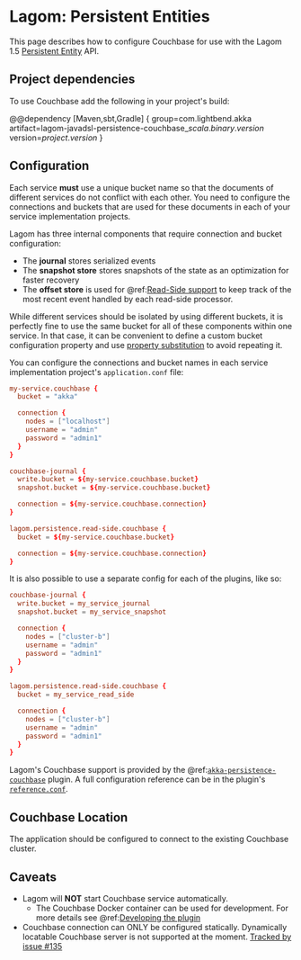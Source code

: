 # Lagom: Persistent Entities

This page describes how to configure Couchbase for use with the Lagom 1.5 
[Persistent Entity](https://www.lagomframework.com/documentation/1.5.x/java/PersistentEntity.html) API.

## Project dependencies

To use Couchbase add the following in your project's build:

@@dependency [Maven,sbt,Gradle] {
  group=com.lightbend.akka
  artifact=lagom-javadsl-persistence-couchbase_$scala.binary.version$
  version=$project.version$
}


## Configuration

Each service **must** use a unique bucket name so that the documents of different services do not conflict with each other.
You need to configure the connections and buckets that are used for these documents in each of your service implementation projects.

Lagom has three internal components that require connection and bucket configuration:

* The **journal** stores serialized events
* The **snapshot store** stores snapshots of the state as an optimization for faster recovery 
* The **offset store** is used for @ref:[Read-Side support](lagom-read-side.md) to keep track of the most recent 
event handled by each read-side processor.

While different services should be isolated by using different buckets, it is perfectly fine to use the same bucket 
for all of these components within one service. In that case, it can be convenient to define a custom bucket configuration 
property and use [property substitution](https://github.com/typesafehub/config#factor-out-common-values) to avoid repeating it.

You can configure the connections and bucket names in each service implementation project's `application.conf` file:
```conf
my-service.couchbase {
  bucket = "akka"

  connection {
    nodes = ["localhost"]
    username = "admin"
    password = "admin1"
  }
}

couchbase-journal {
  write.bucket = ${my-service.couchbase.bucket}
  snapshot.bucket = ${my-service.couchbase.bucket}

  connection = ${my-service.couchbase.connection}
}

lagom.persistence.read-side.couchbase {
  bucket = ${my-service.couchbase.bucket}

  connection = ${my-service.couchbase.connection}
}
```

It is also possible to use a separate config for each of the plugins, like so: 

```conf
couchbase-journal {
  write.bucket = my_service_journal
  snapshot.bucket = my_service_snapshot

  connection {
    nodes = ["cluster-b"]
    username = "admin"
    password = "admin1"
  }
}

lagom.persistence.read-side.couchbase {
  bucket = my_service_read_side

  connection {
    nodes = ["cluster-b"]
    username = "admin"
    password = "admin1"
  }
}
```



Lagom's Couchbase support is provided by the @ref:[`akka-persistence-couchbase`](index.md) plugin. 
A full configuration reference can be in the plugin's [`reference.conf`](https://github.com/akka/akka-persistence-couchbase/blob/master/core/src/main/resources/reference.conf).

## Couchbase Location

The application should be configured to connect to the existing Couchbase cluster.

## Caveats

 * Lagom will **NOT** start Couchbase service automatically. 
    * The Couchbase Docker container can be used for development. For more details see @ref:[Developing the plugin](developing.md)
 * Couchbase connection can ONLY be configured statically. Dynamically locatable Couchbase server is not supported at the moment. 
   [Tracked by issue #135](https://github.com/akka/akka-persistence-couchbase/issues/135)
